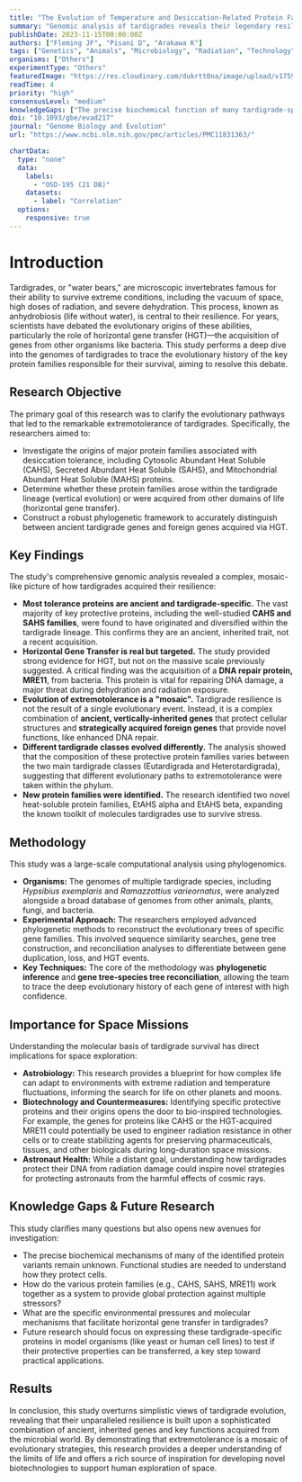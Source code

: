 ```yaml
---
title: "The Evolution of Temperature and Desiccation-Related Protein Families in Tardigrada Reveals a Complex Acquisition of Extremotolerance"
summary: "Genomic analysis of tardigrades reveals their legendary resilience to extreme environments is not from a single source, but a complex mosaic of ancient, vertically inherited genes and key DNA repair proteins acquired from bacteria via horizontal gene transfer. This nuanced view of extremotolerance evolution provides critical insights for astrobiology and biotechnology."
publishDate: 2023-11-15T00:00:00Z
authors: ["Fleming JF", "Pisani D", "Arakawa K"]
tags: ["Genetics", "Animals", "Microbiology", "Radiation", "Technology"]
organisms: ["Others"]
experimentType: "Others"
featuredImage: "https://res.cloudinary.com/dukrtt0na/image/upload/v1759681701/hvhvqrm6nqwgcmogy6nr.jpg"
readTime: 4
priority: "high"
consensusLevel: "medium"
knowledgeGaps: ["The precise biochemical function of many tardigrade-specific protein variants", "How different protective protein families interact to confer global stress resistance", "The specific mechanisms and frequency of horizontal gene transfer in tardigrades", "The potential to functionally express these proteins in other organisms to enhance stress tolerance"]
doi: "10.1093/gbe/evad217"
journal: "Genome Biology and Evolution"
url: "https://www.ncbi.nlm.nih.gov/pmc/articles/PMC11831363/"

chartData:
  type: "none"
  data:
    labels:
      - "OSD-195 (21 DB)"
    datasets:
      - label: "Correlation"
  options:
    responsive: true
---
```

# Introduction
Tardigrades, or "water bears," are microscopic invertebrates famous for their ability to survive extreme conditions, including the vacuum of space, high doses of radiation, and severe dehydration. This process, known as anhydrobiosis (life without water), is central to their resilience. For years, scientists have debated the evolutionary origins of these abilities, particularly the role of horizontal gene transfer (HGT)—the acquisition of genes from other organisms like bacteria. This study performs a deep dive into the genomes of tardigrades to trace the evolutionary history of the key protein families responsible for their survival, aiming to resolve this debate.

## Research Objective
The primary goal of this research was to clarify the evolutionary pathways that led to the remarkable extremotolerance of tardigrades. Specifically, the researchers aimed to:
*   Investigate the origins of major protein families associated with desiccation tolerance, including Cytosolic Abundant Heat Soluble (CAHS), Secreted Abundant Heat Soluble (SAHS), and Mitochondrial Abundant Heat Soluble (MAHS) proteins.
*   Determine whether these protein families arose within the tardigrade lineage (vertical evolution) or were acquired from other domains of life (horizontal gene transfer).
*   Construct a robust phylogenetic framework to accurately distinguish between ancient tardigrade genes and foreign genes acquired via HGT.

## Key Findings
The study's comprehensive genomic analysis revealed a complex, mosaic-like picture of how tardigrades acquired their resilience:
*   **Most tolerance proteins are ancient and tardigrade-specific.** The vast majority of key protective proteins, including the well-studied **CAHS and SAHS families**, were found to have originated and diversified within the tardigrade lineage. This confirms they are an ancient, inherited trait, not a recent acquisition.
*   **Horizontal Gene Transfer is real but targeted.** The study provided strong evidence for HGT, but not on the massive scale previously suggested. A critical finding was the acquisition of a **DNA repair protein, MRE11**, from bacteria. This protein is vital for repairing DNA damage, a major threat during dehydration and radiation exposure.
*   **Evolution of extremotolerance is a "mosaic".** Tardigrade resilience is not the result of a single evolutionary event. Instead, it is a complex combination of **ancient, vertically-inherited genes** that protect cellular structures and **strategically acquired foreign genes** that provide novel functions, like enhanced DNA repair.
*   **Different tardigrade classes evolved differently.** The analysis showed that the composition of these protective protein families varies between the two main tardigrade classes (Eutardigrada and Heterotardigrada), suggesting that different evolutionary paths to extremotolerance were taken within the phylum.
*   **New protein families were identified.** The research identified two novel heat-soluble protein families, EtAHS alpha and EtAHS beta, expanding the known toolkit of molecules tardigrades use to survive stress.

## Methodology
This study was a large-scale computational analysis using phylogenomics.
*   **Organisms:** The genomes of multiple tardigrade species, including *Hypsibius exemplaris* and *Ramazzottius varieornatus*, were analyzed alongside a broad database of genomes from other animals, plants, fungi, and bacteria.
*   **Experimental Approach:** The researchers employed advanced phylogenetic methods to reconstruct the evolutionary trees of specific gene families. This involved sequence similarity searches, gene tree construction, and reconciliation analyses to differentiate between gene duplication, loss, and HGT events.
*   **Key Techniques:** The core of the methodology was **phylogenetic inference** and **gene tree-species tree reconciliation**, allowing the team to trace the deep evolutionary history of each gene of interest with high confidence.

## Importance for Space Missions
Understanding the molecular basis of tardigrade survival has direct implications for space exploration:
*   **Astrobiology:** This research provides a blueprint for how complex life can adapt to environments with extreme radiation and temperature fluctuations, informing the search for life on other planets and moons.
*   **Biotechnology and Countermeasures:** Identifying specific protective proteins and their origins opens the door to bio-inspired technologies. For example, the genes for proteins like CAHS or the HGT-acquired MRE11 could potentially be used to engineer radiation resistance in other cells or to create stabilizing agents for preserving pharmaceuticals, tissues, and other biologicals during long-duration space missions.
*   **Astronaut Health:** While a distant goal, understanding how tardigrades protect their DNA from radiation damage could inspire novel strategies for protecting astronauts from the harmful effects of cosmic rays.

## Knowledge Gaps & Future Research
This study clarifies many questions but also opens new avenues for investigation:
*   The precise biochemical mechanisms of many of the identified protein variants remain unknown. Functional studies are needed to understand how they protect cells.
*   How do the various protein families (e.g., CAHS, SAHS, MRE11) work together as a system to provide global protection against multiple stressors?
*   What are the specific environmental pressures and molecular mechanisms that facilitate horizontal gene transfer in tardigrades?
*   Future research should focus on expressing these tardigrade-specific proteins in model organisms (like yeast or human cell lines) to test if their protective properties can be transferred, a key step toward practical applications.

## Results
In conclusion, this study overturns simplistic views of tardigrade evolution, revealing that their unparalleled resilience is built upon a sophisticated combination of ancient, inherited genes and key functions acquired from the microbial world. By demonstrating that extremotolerance is a mosaic of evolutionary strategies, this research provides a deeper understanding of the limits of life and offers a rich source of inspiration for developing novel biotechnologies to support human exploration of space.